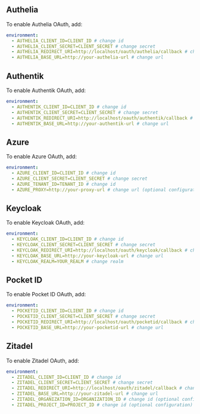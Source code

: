 ## Authelia

To enable Authelia OAuth, add:

```yaml
environment:
  - AUTHELIA_CLIENT_ID=CLIENT_ID # change id
  - AUTHELIA_CLIENT_SECRET=CLIENT_SECRET # change secret
  - AUTHELIA_REDIRECT_URI=http://localhost/oauth/authelia/callback # change domain
  - AUTHELIA_BASE_URL=http://your-authelia-url # change url
```

## Authentik

To enable Authentik OAuth, add:

```yaml
environment:
  - AUTHENTIK_CLIENT_ID=CLIENT_ID # change id
  - AUTHENTIK_CLIENT_SECRET=CLIENT_SECRET # change secret
  - AUTHENTIK_REDIRECT_URI=http://localhost/oauth/authentik/callback # change domain
  - AUTHENTIK_BASE_URL=http://your-authentik-url # change url
```

## Azure

To enable Azure OAuth, add:

```yaml
environment:
  - AZURE_CLIENT_ID=CLIENT_ID # change id
  - AZURE_CLIENT_SECRET=CLIENT_SECRET # change secret
  - AZURE_TENANT_ID=TENANT_ID # change id
  - AZURE_PROXY=http://your-proxy-url # change url (optional configuration)
```

## Keycloak

To enable Keycloak OAuth, add:

```yaml
environment:
  - KEYCLOAK_CLIENT_ID=CLIENT_ID # change id
  - KEYCLOAK_CLIENT_SECRET=CLIENT_SECRET # change secret
  - KEYCLOAK_REDIRECT_URI=http://localhost/oauth/keycloak/callback # change domain
  - KEYCLOAK_BASE_URL=http://your-keycloak-url # change url
  - KEYCLOAK_REALM=YOUR_REALM # change realm
```

## Pocket ID

To enable Pocket ID OAuth, add:

```yaml
environment:
  - POCKETID_CLIENT_ID=CLIENT_ID # change id
  - POCKETID_CLIENT_SECRET=CLIENT_SECRET # change secret
  - POCKETID_REDIRECT_URI=http://localhost/oauth/pocketid/callback # change domain
  - POCKETID_BASE_URL=http://your-pocketid-url # change url
```

## Zitadel

To enable Zitadel OAuth, add:

```yaml
environment:
  - ZITADEL_CLIENT_ID=CLIENT_ID # change id
  - ZITADEL_CLIENT_SECRET=CLIENT_SECRET # change secret
  - ZITADEL_REDIRECT_URI=http://localhost/oauth/zitadel/callback # change domain
  - ZITADEL_BASE_URL=http://your-zitadel-url # change url
  - ZITADEL_ORGANIZATION_ID=ORGANIZATION_ID # change id (optional configuration)
  - ZITADEL_PROJECT_ID=PROJECT_ID # change id (optional configuration)
```
